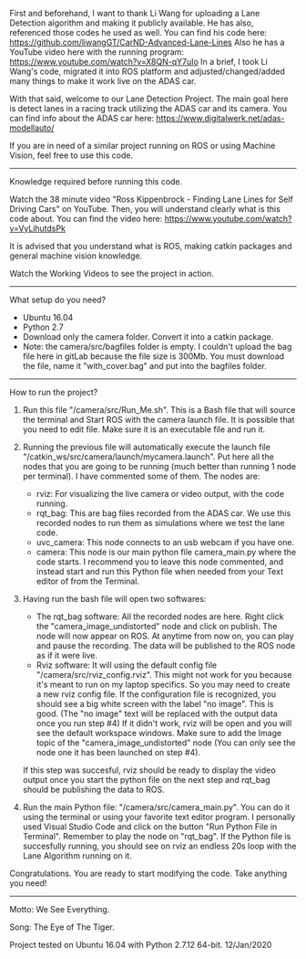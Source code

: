 First and beforehand, I want to thank Li Wang for uploading a Lane Detection algorithm and making it publicly available. He has also, referenced those codes he used as well. 
You can find his code here: https://github.com/liwangGT/CarND-Advanced-Lane-Lines
Also he has a YouTube video here with the running program: https://www.youtube.com/watch?v=X8QN-qY7uIo
In a brief, I took Li Wang's code, migrated it into ROS platform and adjusted/changed/added many things to make it work live on the ADAS car.

With that said, welcome to our Lane Detection Project. The main goal here is detect lanes in a racing track utilizing the ADAS car and its camera. 
You can find info about the ADAS car here: https://www.digitalwerk.net/adas-modellauto/

If you are in need of a similar project running on ROS or using Machine Vision, feel free to use this code. 
_____________________________
Knowledge required before running this code.

Watch the 38 minute video "Ross Kippenbrock - Finding Lane Lines for Self Driving Cars" on YouTube. Then, you will understand clearly what is this code about.
You can find the video here: https://www.youtube.com/watch?v=VyLihutdsPk

It is advised that you understand what is ROS, making catkin packages and general machine vision knowledge.

Watch the Working Videos to see the project in action.
_____________________________
What setup do you need?
 - Ubuntu 16.04
 - Python 2.7
 - Download only the camera folder. Convert it into a catkin package.
 - Note: the camera/src/bagfiles folder is empty. I couldn't upload the bag file here in gitLab because the file size is 300Mb. You must download the file, name it "with_cover.bag" and put into the bagfiles folder. 



_____________________________
How to run the project?

1) Run this file "/camera/src/Run_Me.sh". This is a Bash file that will source the terminal and Start ROS with the camera launch file. It is possible that you need to edit file. Make sure it is an executable file and run it.

2) Running the previous file will automatically execute the launch file "/catkin_ws/src/camera/launch/mycamera.launch". Put here all the nodes that you are going to be running (much better than running 1 node per terminal). I have commented some of them. The nodes are:
    - rviz: For visualizing the live camera or video output, with the code running.
    - rqt_bag: This are bag files recorded from the ADAS car. We use this recorded nodes to run them as simulations where we test the lane code.
    - uvc_camera: This node connects to an usb webcam if you have one.
    - camera: This node is our main python file camera_main.py where the code starts. I recommend you to leave this node commented, and instead start and run this Python file when needed from your Text editor of from the Terminal.

3) Having run the bash file will open two softwares:
    - The rqt_bag software: All the recorded nodes are here. Right click the "camera_image_undistorted" node and click on publish. The node will now appear on ROS. At anytime from now on, you can play and pause the recording. The data will be published to the ROS node as if it were live.
    - Rviz software: It will using the default config file "/camera/src/rviz_config.rviz". This might not work for you because it's meant to run on my laptop specifics. So you may need to create a new rviz config file.
If the configuration file is recognized, you should see a big white screen with the label "no image". This is good. (The "no image" text will be replaced with the output data once you run step #4)
If it didn't work, rviz will be open and you will see the default workspace windows. Make sure to add the Image topic of the "camera_image_undistorted" node (You can only see the node one it has been launched on step #4). 

    If this step was succesful, rviz should be ready to display the video output once you start the python file on the next step and rqt_bag should be publishing the data to ROS.
  
4) Run the main Python file: "/camera/src/camera_main.py". You can do it using the terminal or using your favorite text editor program. I personally used Visual Studio Code and click on the  button "Run Python File in Terminal". Remember to play the node on "rqt_bag". If the Python file is succesfully running, you should see on rviz an endless 20s loop with the Lane Algorithm running on it.


Congratulations. You are ready to start modifying the code. Take anything you need!
_________________________
Motto: We See Everything.

Song: The Eye of The Tiger.

Project tested on Ubuntu 16.04 with Python 2.7.12 64-bit. 12/Jan/2020
